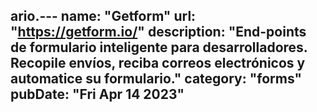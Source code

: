 ario.---
name: "Getform"
url: "https://getform.io/"
description: "End-points de formulario inteligente para desarrolladores. Recopile envíos, reciba correos electrónicos y automatice su formulario."
category: "forms"
pubDate: "Fri Apr 14 2023"
---
